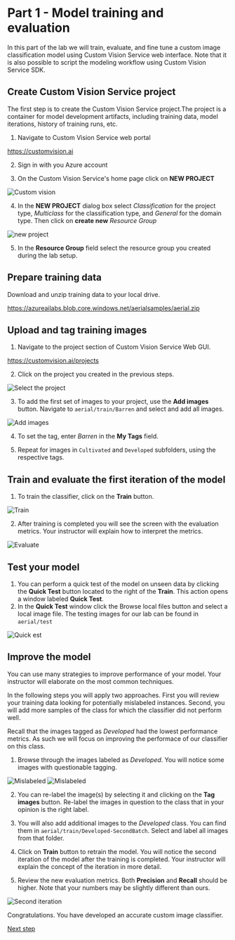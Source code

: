 # Part 1 - Model training and evaluation

In this part of the lab we will train, evaluate, and fine tune a custom image classification model using Custom Vision Service web interface. Note that it is also possible to script the modeling workflow using Custom Vision Service SDK. 

## Create Custom Vision Service project

The first step is to create the Custom Vision Service project.The project is a container for model development artifacts, including training data, model iterations, history of training runs, etc. 

1. Navigate to Custom Vision Service web portal

https://customvision.ai

2. Sign in with you Azure account

3. On the Custom Vision Service's home page click on **NEW PROJECT**

![Custom vision](images/projects.png)

4. In the **NEW PROJECT** dialog box select *Classification* for the project type, *Multiclass* for the classification type, and *General* for the domain type. Then click on **create new** *Resource Group*

![new project](images/newproject.png)

  
5. In the **Resource Group** field select the resource group you created during the lab setup.


## Prepare training data
Download and unzip training data to your local drive.

https://azureailabs.blob.core.windows.net/aerialsamples/aerial.zip


## Upload and tag training images
1. Navigate to the project section of Custom Vision Service Web GUI.

https://customvision.ai/projects

2. Click on the project you created in the previous steps.

![Select the project](images/img4.PNG)

3. To add the first set of images to your project, use the **Add images** button. Navigate to `aerial/train/Barren` and select and add all images.

![Add images](images/img5.PNG)


4. To set the tag, enter *Barren* in the **My Tags** field. 

5. Repeat for images in `Cultivated` and `Developed` subfolders, using the respective tags.

## Train and evaluate the first iteration of the model
1. To train the classifier, click on the **Train** button.

![Train](images/img6.PNG)

2. After training is completed you will see the screen with the evaluation metrics. Your instructor will explain how to interpret the metrics.


![Evaluate](images/img7.PNG)


## Test your model
1. You can perform a quick test of the model on unseen data by clicking the **Quick Test** button located to the right of the **Train**. This action opens a window labeled **Quick Test**.
2. In the **Quick Test** window click the Browse local files button and select a local image file. The testing images for our lab can be found in `aerial/test`

![Quick est](images/img8.PNG)


## Improve the model
You can use many strategies to improve performance of your model. Your instructor will elaborate on the most common techniques. 

In the following steps you will apply two approaches. First you will review your training data looking for potentially mislabeled instances. Second, you will add more samples of the class for which the classifier did not perform well. 

Recall that the images tagged as *Developed* had the lowest performance metrics. As such we will focus on improving the performace of our classifier on this class.

1. Browse through the images labeled as *Developed*. You will notice some images with questionable tagging.

![Mislabeled](images/img9.PNG)
![Mislabeled](images/img10.PNG)

2. You can re-label the image(s) by selecting it and clicking on the **Tag images** button. Re-label the images in question to the class that in your opinion is the right label.

3. You will also add additional images to the *Developed* class. You can find them in `aerial/train/Developed-SecondBatch`. Select and label all images from that folder.

4. Click on **Train** button to retrain the model. You will notice the second iteration of the model after the training is completed. Your instructor will explain the concept of the iteration in more detail. 

5. Review the new evaluation metrics. Both **Precision** and **Recall** should be higher. Note that your numbers may be slightly different than ours.

![Second iteration](images/img11.PNG)


Congratulations. You have developed an accurate custom image classifier.

[Next step](predict.md)

